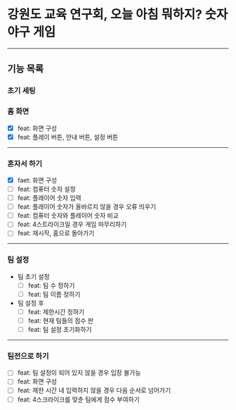# 강원도 교육 연구회, 오늘 아침 뭐하지? 숫자 야구 게임

---

## 기능 목록

### 초기 세팅

### 홈 화면

- [x] feat: 화면 구성
- [x] feat: 플레이 버튼, 안내 버튼, 설정 버튼

---

### 혼자서 하기

- [x] faet: 화면 구성
- [ ] feat: 컴퓨터 숫자 설정
- [ ] feat: 플레이어 숫자 입력
- [ ] feat: 플레이어 숫자가 올바르지 않을 경우 오류 띄우기
- [ ] feat: 컴퓨터 숫자와 플레이어 숫자 비교
- [ ] feat: 4스트라이크일 경우 게임 마무리하기
- [ ] feat: 재시작, 홈으로 돌아가기

---

### 팀 설정

- 팀 초기 설정
  - [ ] feat: 팀 수 정하기
  - [ ] feat: 팀 이름 정하기
- 팀 설정 후
  - [ ] feat: 제한시간 정하기
  - [ ] feat: 현재 팀들의 점수 판
  - [ ] feat: 팀 설정 초기화하기

---

### 팀전으로 하기

- [ ] feat: 팀 설정이 되어 있지 않을 경우 입장 불가능
- [ ] feat: 화면 구성
- [ ] feat: 제한 시간 내 입력하지 않을 경우 다음 순서로 넘어가기
- [ ] feat: 4스크라이크를 맞춘 팀에게 점수 부여하기
